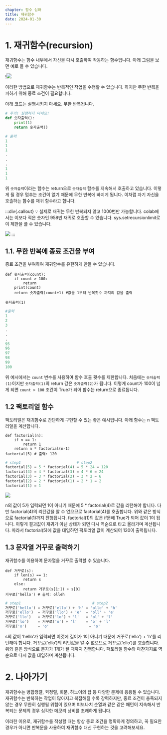 ```yaml
---
chapter: 함수 심화
title: 재귀함수
date: 2024-01-30
---
```


# 1. 재귀함수(recursion)

재귀함수는 함수 내부에서 자신을 다시 호출하여 작동하는 함수입니다. 아래 그림을 보면 예로 들 수 있습니다.

!![](/images/python/chapter12/04-1.png)

이러한 방법으로 재귀함수는 반복적인 작업을 수행할 수 있습니다. 하지만 무한 반복을 피하기 위해 종료 조건이 필요합니다.

아래 코드는 실행시키지 마세요. 무한 반복됩니다.

```python
# 주의! 실행하지 마세요!
def 숫자출력():
    print(1)
    return 숫자출력()
```

```python
# 출력
1
1
1
.
.
.
1
1
1
```

위 `숫자출력`이라는 함수는 return으로 `숫자출력` 함수를 지속해서 호출하고 있습니다. 이렇게 될 경우 멈추는 조건이 없기 때문에 무한 반복에 빠지게 됩니다. 이처럼 자기 자신을 호출하는 함수를 재귀 함수라고 합니다.

:::div{.callout}
💡 실제로 재귀는 무한 반복되지 않고 1000번만 가능합니다. colab에서는 이보다 적은 숫자인 958번 재귀로 호출할 수 있습니다. sys.setrecursionlimit로 이 제한을 풀 수 있습니다.

![](/images/python/chapter12/04-2.png)
:::

## 1.1. 무한 반복에 종료 조건을 부여

종료 조건을 부여하여 재귀함수를 유한하게 만들 수 있습니다.

```python-exec
def 숫자출력(count):
    if count > 100:
        return
    print(count)
    return 숫자출력(count+1) #값을 1부터 반복횟수 까지의 값을 출력

숫자출력(1)
```

```python
#출력
1
2
3
.
.
.
95
96
97
98
99
100
```

위 예시에서는 `count` 변수를 사용하여 함수 호출 횟수를 제한합니다. 처음에는 `숫자출력(1)`이지만 `숫자출력(1)`의 return 값은 `숫자출력(2)`가 됩니다. 이렇게 count가 100이 넘게 되면 `count > 100` 조건이 True가 되어 함수는 return으로 종료됩니다.

## 1.2 팩토리얼 함수

팩토리얼은 재귀함수로 간단하게 구현할 수 있는 좋은 예시입니다. 아래 함수는 n 팩토리얼을 계산합니다.

```python-exec
def factorial(n):
    if n == 1:
        return 1
    return n * factorial(n-1)
factorial(5) # 출력: 120
```

```python
# step1                         # step2
factorial(5) = 5 * factorial(4) = 5 * 24 = 120
factorial(4) = 4 * factorial(3) = 4 * 6 = 24
factorial(3) = 3 * factorial(2) = 3 * 2 = 6
factorial(2) = 2 * factorial(1) = 2 * 1 = 2
factorial(1) = 1
```

![](/images/python/chapter12/04-3.png)

n의 값이 5가 입력되면 1이 아니기 때문에 5 \* factorial(4)로 값을 리턴해야 합니다. 다만 factorial(4)의 리턴값을 알 수 없으므로 factorial(4)를 호출합니다. 위와 같은 방식으로 factorial(1)까지 진행됩니다. factorial(1)의 값은 if문에 True가 되어 값이 1이 됩니다. 이렇게 결과값이 재귀가 아닌 상태가 되면 다시 역순으로 타고 올라가며 계산됩니다. 따라서 factorial(5)에 값을 대입하면 팩토리얼 값이 계산되어 120이 출력됩니다.

## 1.3 문자열 거꾸로 출력하기

재귀함수를 이용하여 문자열을 거꾸로 출력할 수 있습니다.

```python-exec
def 거꾸로(s):
    if len(s) == 1:
        return s
    else:
        return 거꾸로(s[1:]) + s[0]
거꾸로('hello') # 출력: olleh
```

```python
# step1                                # step2
거꾸로('hello') = 거꾸로('ello') + 'h' = 'olle' + 'h'
거꾸로('ello')  = 거꾸로('llo') + 'e'  = 'oll' + 'e'
거꾸로('llo')   = 거꾸로('lo') + 'l'   = 'ol' + 'l'
거꾸로('lo')    = 거꾸로('o') + 'l'    = 'o' + 'l'
거꾸로('o')     = 'o'                  = 'o'
```

s의 값이 ‘hello’가 입력되면 이것에 길이가 1이 아니기 때문에 거꾸로('ello') + 'h'를 리턴해야 합니다. 거꾸로(’ello’)의 리턴값을 알 수 없으므로 거꾸로(’ello’)를 호출합니다. 위와 같은 방식으로 문자가 1개가 될 때까지 진행합니다. 팩토리얼 함수와 마찬가지로 역순으로 다시 값을 대입하며 계산됩니다.

# 2. 나아가기

재귀함수는 병합정렬, 퀵정렬, 회문, 하노이의 탑 등 다양한 문제에 응용될 수 있습니다. 재귀함수는 반복하는 작업이 많아지고 복잡해질 수록 강력하지만, 종료 조건이 충족되지 않는 경우 무한히 실행될 위험이 있으며 피보나치 순열과 같은 같은 패턴이 지속해서 반복되는 문제의 경우 심각한 메모리 낭비를 초래하게 됩니다.

이러한 이유로, 재귀함수를 작성할 때는 항상 종료 조건을 명확하게 정의하고, 꼭 필요한 경우가 아니면 반복문을 사용하여 재귀함수 대신 구현하는 것을 고려해보세요.
